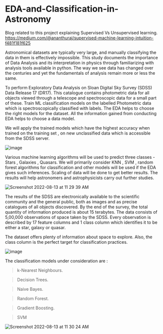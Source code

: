 # EDA-and-Classification-in-Astronomy

Blog related to this project explaining Supervised Vs Unsupervised learning. 
https://medium.com/@ananthuraj/supervised-machine-learning-intuition-f481f181f625

Astronomical datasets are typically very large, and manually classifying the data in them is effectively impossible.
This study documents the importance of Data Analysis and its interpretation in physics through familiarizing with analysis tools available in python. The way we see data has changed over the centuries and yet the fundamentals of analysis remain more or less the same.




To perform Exploratory Data Analysis on Sloan Digital Sky Survey (SDSS) Data Release 17 (DR17). This catalogue contains photometric data for all objects viewed through a telescope and spectroscopic data for a small part of these. Train ML classification models on the labelled Photometric data which is spectroscopically classified with labels. The EDA helps to choose the right models for the dataset. All the information gained from conducting EDA helps to choose a data model. 

We will apply the trained models which have the highest accuracy when trained on the training set , on new unclassified data which is accessible from the SDSS server. 

![image](https://user-images.githubusercontent.com/60540680/184470500-1d5ac375-a617-44da-9d88-70d6b77fccad.png)

Various machine learning algorithms will be used to predict three classes - Stars , Galaxies , Quasars. We will primarily consider KNN , SVM , random forest algorithms for classification and other models will be used if the EDA gives such inferences. Scaling of data will be done to get better results. The results will help astronomers and astrophysicists carry out further studies.

![Screenshot 2022-08-13 at 11 29 39 AM](https://user-images.githubusercontent.com/60540680/184470892-156a1ef7-632c-4f00-9492-a5de20e80dd0.png)

The results of the SDSS are electronically available to the scientific community and the general public, both as images and as precise catalogues of all objects discovered. By the end of the survey, the total quantity of information produced is about 15 terabytes. 
The data consists of 5,00,000 observations of space taken by the SDSS. Every observation is described by 17 feature columns and 1 class column which identifies it to be either a star, galaxy or quasar.

The dataset offers plenty of information about space to explore. Also, the class column is the perfect target for classification practices. 
     

![image](https://user-images.githubusercontent.com/60540680/184470954-993d563f-5117-4959-8584-107ae53f635e.png)

The classification models under consideration are :
> k-Nearest Neighbours.
 
> Decision Trees.

> Naive Bayes.
 
> Random Forest.
 
> Gradient Boosting.
 
> SVM

![Screenshot 2022-08-13 at 11 30 24 AM](https://user-images.githubusercontent.com/60540680/184470923-62ee814a-d700-4e19-bd17-22918c7294a1.png)
